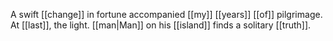 A swift [[change]] in fortune accompanied [[my]] [[years]] [[of]] pilgrimage. At [[last]], the light. [[man|Man]] on his [[island]] finds a solitary [[truth]].
